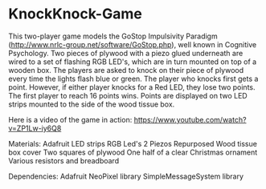 # KnockKnock-Game

This two-player game models the GoStop Impulsivity Paradigm (http://www.nrlc-group.net/software/GoStop.php), well known in Cognitive Psychology. Two pieces of plywood with a piezo glued underneath are wired to a set of flashing RGB LED's, which are in turn mounted on top of a wooden box. The players are asked to knock on their piece of plywood every time the lights flash blue or green. The player who knocks first gets a point. However, if either player knocks for a Red LED, they lose two points. The first player to reach 16 points wins. Points are displayed on two LED strips mounted to the side of the wood tissue box.

Here is a video of the game in action: https://www.youtube.com/watch?v=ZP1Lw-iy6Q8

Materials:
Adafruit LED strips
RGB Led's
2 Piezos
Repurposed Wood tissue box cover
Two squares of plywood
One half of a clear Christmas ornament
Various resistors and breadboard

Dependencies:
Adafruit NeoPixel library
SimpleMessageSystem library

